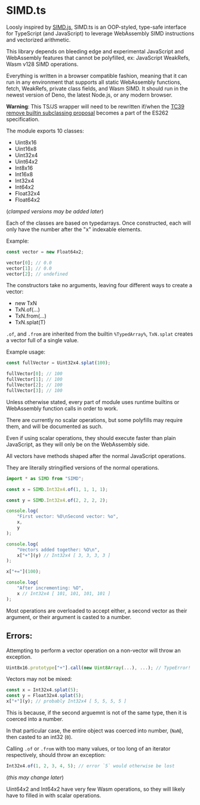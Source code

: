 # SIMD.ts #

Loosly inspired by [SIMD.js](https://github.com/tc39/ecmascript_simd), SIMD.ts is an OOP-styled, type-safe interface for TypeScript (and JavaScript) to leverage WebAssembly SIMD instructions and vectorized arithmetic.

This library depends on bleeding edge and experimental JavaScript and WebAssembly features that cannot be polyfilled, ex: JavaScript WeakRefs, Wasm v128 SIMD operations.

Everything is written in a browser compatible fashion, meaning that it can run in any environment that supports all static WebAssembly functions, fetch, WeakRefs, private class fields, and Wasm SIMD. It should run in the newest version of Deno, the latest Node.js, or any modern browser.

**Warning**:
This TS/JS wrapper will need to be rewritten if/when the [TC39 remove builtin subclassing proposal](https://github.com/tc39/proposal-rm-builtin-subclassing) becomes a part of the ES262 specification.

The module exports 10 classes:
* Uint8x16
* Uint16x8
* Uint32x4
* Uint64x2
* Int8x16
* Int16x8
* Int32x4
* Int64x2
* Float32x4
* Float64x2

(*clamped versions may be added later*)

Each of the classes are based on typedarrays.
Once constructed, each will only have the number after the "x" indexable elements.

Example:
```ts
const vector = new Float64x2;

vector[0]; // 0.0
vector[1]; // 0.0
vector[2]; // undefined
```

The constructors take no arguments, leaving four different ways to create a vector:
* new TxN
* TxN.of(...)
* TxN.from(...)
* TxN.splat(T)

`.of`, and `.from` are inherited from the builtin `%TypedArray%`, `TxN.splat` creates a vector full of a single value.

Example usage:
```ts
const fullVector = Uint32x4.splat(100);

fullVector[0]; // 100
fullVector[1]; // 100
fullVector[2]; // 100
fullVector[3]; // 100
```

Unless otherwise stated, every part of module uses runtime builtins or WebAssembly function calls in order to work.

There are currently no scalar operations, but some polyfills may require them, and will be documented as such.

Even if using scalar operations, they should execute faster than plain JavaScript, as they will only be on the WebAssembly side.

All vectors have methods shaped after the normal JavaScript operations.

They are literally stringified versions of the normal operations.

```ts
import * as SIMD from "SIMD";

const x = SIMD.Int32x4.of(1, 1, 1, 1);

const y = SIMD.Int32x4.of(2, 2, 2, 2);

console.log(
	"First vector: %O\nSecond vector: %o",
	x,
	y
);

console.log(
	"Vectors added together: %O\n",
	x["+"](y) // Int32x4 [ 3, 3, 3, 3 ]
);

x["+="](100);

console.log(
	"After incrementing: %O",
	x // Int32x4 [ 101, 101, 101, 101 ]
);
```
Most operations are overloaded to accept either, a second vector as their argument, or their argument is casted to a number.

## Errors: ##

Attempting to perform a vector operation on a non-vector will throw an exception.
```ts
Uint8x16.prototype["+"].call(new Uint8Array(...), ...); // TypeError!
```

Vectors may not be mixed:
```ts
const x = Int32x4.splat(5);
const y = Float32x4.splat(5);
x["+"](y); // probably Int32x4 [ 5, 5, 5, 5 ]
```
This is because, if the second arguemnt is not of the same type, then it is coerced into a number.

In that particular case, the entire object was coerced into number, (`NaN`), then casted to an int32 (`0`).

Calling `.of` or `.from` with too many values, or too long of an iterator respectively, should throw an exception:
```ts
Int32x4.of(1, 2, 3, 4, 5); // error `5` would otherwise be lost
```
(*this may change later*)

Uint64x2 and Int64x2 have very few Wasm operations, so they will likely have to filled in with scalar operations.

<!--
See the [docs](./docs/index.md) for more specific details on the specific operations currently implemented for each vector type.

TODO: API here, type defs, methodology, usage, etc.
-->
